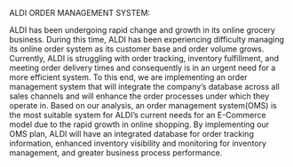 ALDI ORDER MANAGEMENT SYSTEM:

ALDI has been undergoing rapid change and growth in its online grocery business. During this time, ALDI has been experiencing difficulty managing its online order system as its customer base and order volume grows. Currently, ALDI is struggling with order tracking, inventory fulfillment, and meeting order delivery times and consequently is in an urgent need for a more efficient system. To this end, we are implementing an order management system that will integrate the company’s database across all sales channels and will enhance the order processes under which they operate in. Based on our analysis, an order management system(OMS) is the most suitable system for ALDI’s current needs for an E-Commerce model due to the rapid growth in online shopping. By implementing our OMS plan, ALDI will have an integrated database for order tracking information, enhanced inventory visibility and monitoring for inventory management, and greater business process performance.
